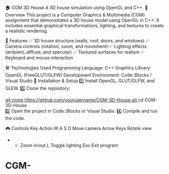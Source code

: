 🏠 CGM 3D House
A 3D house simulation using OpenGL and C++.
📌 Overview
This project is a Computer Graphics & Multimedia (CGM) assignment that demonstrates a 3D house model using OpenGL in C++. It includes essential graphical transformations, lighting, and textures to create a realistic rendering.

🎯 Features
✅ 3D house structure (walls, roof, doors, and windows)
✅ Camera controls (rotation, zoom, and movement)
✅ Lighting effects (ambient, diffuse, and specular)
✅ Textured surfaces for realism
✅ Keyboard and mouse interaction

🛠️ Technologies Used
Programming Language: C++
Graphics Library: OpenGL (FreeGLUT/GLFW)
Development Environment: Code::Blocks / Visual Studio
🔧 Installation & Setup
1️⃣ Install OpenGL, GLUT/GLFW, and GLEW.
2️⃣ Clone the repository:

[git clone https://github.com/yourusername/CGM-3D-House.git  ](https://github.com/LikhithaLakshmi/CGM-/blob/main/README.md)
cd CGM-3D-House  
3️⃣ Open the project in Code::Blocks or Visual Studio.
4️⃣ Compile and run the code.

🎮 Controls
Key	Action
W A S D	Move camera
Arrow Keys	Rotate view
+ -	Zoom in/out
L	Toggle lighting
Esc	Exit program
# CGM-
